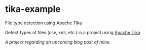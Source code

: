 # tika-example
File type detection using Apache Tika

Detect types of files (csv, xml, etc.) in a project using <a href="https://tika.apache.org/" target="_blank">Apache Tika</a>.  

<i>A project regarding an upcoming blog post of mine.</i>
